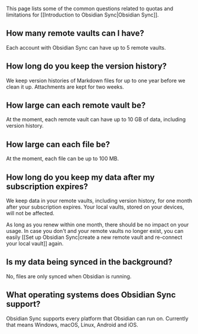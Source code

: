 This page lists some of the common questions related to quotas and limitations for [[Introduction to Obsidian Sync|Obsidian Sync]].

## How many remote vaults can I have?

Each account with Obsidian Sync can have up to 5 remote vaults.

## How long do you keep the version history?

We keep version histories of Markdown files for up to one year before we clean it up. Attachments are kept for two weeks.

## How large can each remote vault be?

At the moment, each remote vault can have up to 10 GB of data, including version history.

## How large can each file be?

At the moment, each file can be up to 100 MB.

## How long do you keep my data after my subscription expires?

We keep data in your remote vaults, including version history, for one month after your subscription expires. Your local vaults, stored on your devices, will not be affected.

As long as you renew within one month, there should be no impact on your usage. In case you don't and your remote vaults no longer exist, you can easily [[Set up Obsidian Sync|create a new remote vault and re-connect your local vault]] again.

## Is my data being synced in the background?

No, files are only synced when Obsidian is running.

## What operating systems does Obsidian Sync support?

Obsidian Sync supports every platform that Obsidian can run on. Currently that means Windows, macOS, Linux, Android and iOS.
